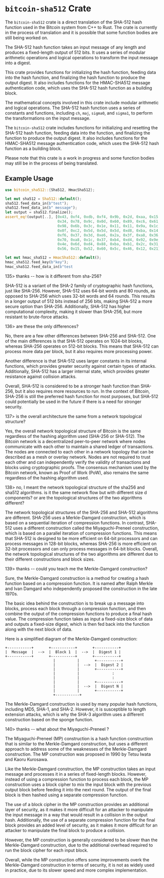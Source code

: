 # `bitcoin-sha512` Crate

The `bitcoin-sha512` crate is a direct translation
of the SHA-512 hash function used in the Bitcoin
system from C++ to Rust. The crate is currently in
the process of translation and it is possible that
some function bodies are still being worked on.

The SHA-512 hash function takes an input message
of any length and produces a fixed-length output
of 512 bits. It uses a series of modular
arithmetic operations and logical operations to
transform the input message into a digest.

This crate provides functions for initializing the
hash function, feeding data into the hash
function, and finalizing the hash function to
produce the output digest. It also includes
functions for the HMAC-SHA512 message
authentication code, which uses the SHA-512 hash
function as a building block.

The mathematical concepts involved in this crate
include modular arithmetic and logical
operations. The SHA-512 hash function uses
a series of constants and functions, including
`ch`, `maj`, `sigma0`, and `sigma1`, to perform
the transformations on the input message.

The `bitcoin-sha512` crate includes functions for
initializing and resetting the SHA-512 hash
function, feeding data into the function, and
finalizing the function to produce the output
digest. It also includes functions for the
HMAC-SHA512 message authentication code, which
uses the SHA-512 hash function as a building
block.

Please note that this crate is a work in progress
and some function bodies may still be in the
process of being translated.

## Example Usage

```rust
use bitcoin_sha512::{Sha512, HmacSha512};

let mut sha512 = Sha512::default();
sha512.feed_data_in(b"test");
sha512.feed_data_in(b" message");
let output = sha512.finalize();
assert_eq!(output[..], [0x43, 0xf4, 0xdb, 0xf4, 0x9b, 0x2d, 0xaa, 0x15,
                        0x34, 0x78, 0x9c, 0x0d, 0x60, 0x89, 0xc6, 0x61,
                        0x98, 0x6b, 0x3c, 0x1e, 0x11, 0x11, 0x9a, 0x1c,
                        0x0f, 0xc2, 0x5d, 0x5d, 0x5d, 0xd8, 0xba, 0x14,
                        0xf6, 0x37, 0x3d, 0xe6, 0x2a, 0x3f, 0xa8, 0x36,
                        0x70, 0xa8, 0x1c, 0x37, 0xb4, 0xd4, 0x92, 0x9e,
                        0x4e, 0x6d, 0xd4, 0x88, 0xba, 0xb1, 0x2c, 0x31,
                        0x56, 0x15, 0x52, 0x60, 0x5c, 0x46, 0x12, 0x21][..]);

let mut hmac_sha512 = HmacSha512::default();
hmac_sha512.feed_key(b"key");
hmac_sha512.feed_data_in(b"test
```

135> thanks -- how is it different from sha-256?

SHA-512 is a variant of the SHA-2 family of
cryptographic hash functions, just like
SHA-256. However, SHA-512 uses 64-bit words and 80
rounds, as opposed to SHA-256 which uses 32-bit
words and 64 rounds. This results in a longer
output of 512 bits instead of 256 bits, making
SHA-512 a more secure option than
SHA-256. Additionally, SHA-512 has higher
computational complexity, making it slower than
SHA-256, but more resistant to brute-force
attacks.

136> are these the only differences?

No, there are a few other differences between
SHA-256 and SHA-512. One of the main differences
is that SHA-512 operates on 1024-bit blocks,
whereas SHA-256 operates on 512-bit blocks. This
means that SHA-512 can process more data per
block, but it also requires more processing power.

Another difference is that SHA-512 uses larger
constants in its internal functions, which
provides greater security against certain types of
attacks. Additionally, SHA-512 has a larger
internal state, which provides greater resistance
against collision attacks.

Overall, SHA-512 is considered to be a stronger
hash function than SHA-256, but it also requires
more resources to run. In the context of Bitcoin,
SHA-256 is still the preferred hash function for
most purposes, but SHA-512 could potentially be
used in the future if there is a need for stronger
security.

137> is the overall architecture the same from
a network topological structure?

Yes, the overall network topological structure of
Bitcoin is the same regardless of the hashing
algorithm used (SHA-256 or SHA-512). The Bitcoin
network is a decentralized peer-to-peer network
where nodes communicate with each other to
maintain a shared ledger of transactions. The
nodes are connected to each other in a network
topology that can be described as a mesh or
overlay network. Nodes are not required to trust
each other and can independently verify the
validity of transactions and blocks using
cryptographic proofs. The consensus mechanism used
by the Bitcoin network, known as Proof of Work
(PoW), also remains the same regardless of the
hashing algorithm used.

138> no, I meant the network topological structure
of the sha256 and sha512 algorithms.  is it the
same network flow but with different size
d components? or are the topological structures of
the two algorithms different?

The network topological structures of the SHA-256
and SHA-512 algorithms are different. SHA-256 uses
a Merkle-Damgard construction, which is based on
a sequential iteration of compression
functions. In contrast, SHA-512 uses a different
construction called the Miyaguchi-Preneel
construction, which is based on a parallel
iteration of compression functions. This means
that SHA-512 is designed to be more efficient on
64-bit processors and can process messages in
128-bit blocks, whereas SHA-256 is more efficient
on 32-bit processors and can only process messages
in 64-bit blocks. Overall, the network topological
structures of the two algorithms are different due
to their different constructions and block sizes.

139> thanks -- could you teach me the
Merkle-Damgard construction?

Sure, the Merkle-Damgard construction is a method
for creating a hash function based on
a compression function. It is named after Ralph
Merkle and Ivan Damgard who independently proposed
the construction in the late 1970s.

The basic idea behind the construction is to break
up a message into blocks, process each block
through a compression function, and then combine
the output of the compression functions to produce
a final hash value. The compression function takes
as input a fixed-size block of data and outputs
a fixed-size digest, which is then fed back into
the function along with the next block of data.

Here is a simplified diagram of the Merkle-Damgard
construction:

```
+-----------+       +-----------+       +-----------+
|  Message  |  -->  |  Block 1  |  -->  |  Digest 1 |
+-----------+       +-----------+       +-----------+
                      |          |       +-----------+
                      |          |  -->  |  Digest 2 |
                      |          |       +-----------+
                      |          |               :
                      |          |               :
                      |          |       +-----------+
                      |          |  -->  |  Digest N |
                      |          |       +-----------+
                      +-----------+
```

The Merkle-Damgard construction is used by many
popular hash functions, including MD5, SHA-1, and
SHA-2. However, it is susceptible to length
extension attacks, which is why the SHA-3
algorithm uses a different construction based on
the sponge function.

140> thanks -- what about the Miyaguchi-Preneel ?

The Miyaguchi-Preneel (MP) construction is a hash
function construction that is similar to the
Merkle-Damgard construction, but uses a different
approach to address some of the weaknesses of the
Merkle-Damgard construction. The MP construction
was proposed in 1990 by Tetsu Iwata and Kaoru
Kurosawa.

Like the Merkle-Damgard construction, the MP
construction takes an input message and processes
it in a series of fixed-length blocks. However,
instead of using a compression function to process
each block, the MP construction uses a block
cipher to mix the input block with the previous
output block before feeding it into the next
round. The output of the final block is then
hashed using a separate compression function.

The use of a block cipher in the MP construction
provides an additional layer of security, as it
makes it more difficult for an attacker to
manipulate the input message in a way that would
result in a collision in the output
hash. Additionally, the use of a separate
compression function for the final block provides
an added level of security, as it makes it more
difficult for an attacker to manipulate the final
block to produce a collision.

However, the MP construction is generally
considered to be slower than the Merkle-Damgard
construction, due to the additional overhead
required to run the block cipher for each input
block.

Overall, while the MP construction offers some
improvements overk the Merkle-Damgard construction
in terms of security, it is not as widely used in
practice, due to its slower speed and more complex
implementation.
